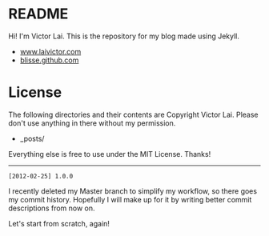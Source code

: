<h1> README </h1>

Hi! I'm Victor Lai. This is the repository for my blog made using Jekyll.

* <a href="http://www.laivictor.com" target="_blank">www.laivictor.com</a>
* <a href="http://blisse.github.com" target="_blank">blisse.github.com</a>


<h1> License </h1>

The following directories and their contents are Copyright Victor Lai. Please don't use
anything in there without my permission.

* _posts/

Everything else is free to use under the MIT License. Thanks!

-------

    [2012-02-25] 1.0.0

I recently deleted my Master branch to simplify my workflow, so there goes my commit history.
Hopefully I will make up for it by writing better commit descriptions from now on.

Let's start from scratch, again!
